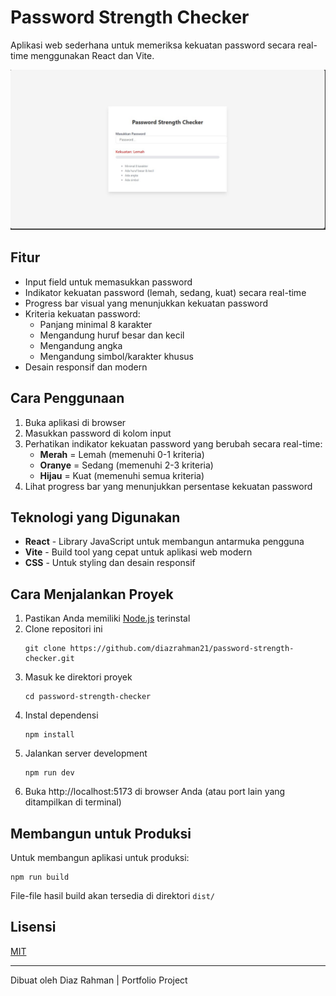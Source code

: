 # Password Strength Checker

Aplikasi web sederhana untuk memeriksa kekuatan password secara real-time menggunakan React dan Vite.

![Password Strength Checker Screenshot](/src/assets/ss.jpg)

## Fitur

- Input field untuk memasukkan password
- Indikator kekuatan password (lemah, sedang, kuat) secara real-time
- Progress bar visual yang menunjukkan kekuatan password
- Kriteria kekuatan password:
  - Panjang minimal 8 karakter
  - Mengandung huruf besar dan kecil
  - Mengandung angka
  - Mengandung simbol/karakter khusus
- Desain responsif dan modern

## Cara Penggunaan

1. Buka aplikasi di browser
2. Masukkan password di kolom input
3. Perhatikan indikator kekuatan password yang berubah secara real-time:
   - **Merah** = Lemah (memenuhi 0-1 kriteria)
   - **Oranye** = Sedang (memenuhi 2-3 kriteria)
   - **Hijau** = Kuat (memenuhi semua kriteria)
4. Lihat progress bar yang menunjukkan persentase kekuatan password

## Teknologi yang Digunakan

- **React** - Library JavaScript untuk membangun antarmuka pengguna
- **Vite** - Build tool yang cepat untuk aplikasi web modern
- **CSS** - Untuk styling dan desain responsif

## Cara Menjalankan Proyek

1. Pastikan Anda memiliki [Node.js](https://nodejs.org/) terinstal
2. Clone repositori ini
   ```
   git clone https://github.com/diazrahman21/password-strength-checker.git
   ```
3. Masuk ke direktori proyek
   ```
   cd password-strength-checker
   ```
4. Instal dependensi
   ```
   npm install
   ```
5. Jalankan server development
   ```
   npm run dev
   ```
6. Buka http://localhost:5173 di browser Anda (atau port lain yang ditampilkan di terminal)

## Membangun untuk Produksi

Untuk membangun aplikasi untuk produksi:

```
npm run build
```

File-file hasil build akan tersedia di direktori `dist/`

## Lisensi

[MIT](LICENSE)

---

Dibuat oleh Diaz Rahman | Portfolio Project
